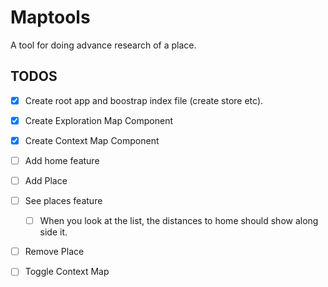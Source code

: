 # Maptools

A tool for doing advance research of a place.

## TODOS

- [X] Create root app and boostrap index file (create store etc).
- [X] Create Exploration Map Component
- [X] Create Context Map Component
- [ ] Add home feature
- [ ] Add Place
- [ ] See places feature
    - [ ] When you look at the list, the distances to home should show along side it.
- [ ] Remove Place
- [ ] Toggle Context Map

